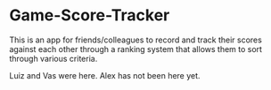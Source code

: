 # Game-Score-Tracker
This is an app for friends/colleagues to record and track their scores against each other through a ranking system that allows them to sort through various criteria.

Luiz and Vas were here.
Alex has not been here yet.
